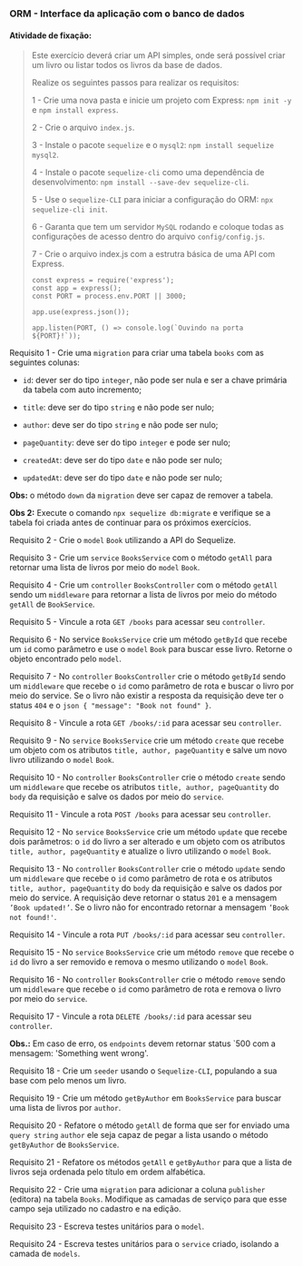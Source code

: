 ### ORM - Interface da aplicação com o banco de dados

####  Atividade de fixação:
> Este exercício deverá criar um API simples, onde será possível criar um livro ou listar todos os livros da base de dados.
>
> Realize os seguintes passos para realizar os requisitos:
>
> 1 - Crie uma nova pasta e inicie um projeto com Express: `npm init -y` e `npm install express`.
>
> 2 - Crie o arquivo `index.js`.
>
> 3 - Instale o pacote `sequelize` e o `mysql2`: `npm install sequelize mysql2`.
>
> 4 - Instale o pacote `sequelize-cli` como uma dependência de desenvolvimento: `npm install --save-dev sequelize-cli`.
>
> 5 - Use o `sequelize-CLI` para iniciar a configuração do ORM: `npx sequelize-cli init`.
>
> 6 - Garanta que tem um servidor `MySQL` rodando e coloque todas as configurações de acesso dentro do arquivo `config/config.js`.
>
> 7 - Crie o arquivo index.js com a estrutra básica de uma API com Express.
> ```
> const express = require('express');
> const app = express();
> const PORT = process.env.PORT || 3000;
>
> app.use(express.json());
>
> app.listen(PORT, () => console.log(`Ouvindo na porta ${PORT}!`));
> ```

Requisito 1 - Crie uma `migration` para criar uma tabela `books` com as seguintes colunas:

* `id`: dever ser do tipo `integer`, não pode ser nula e ser a chave primária da tabela com auto incremento;

* `title`: deve ser do tipo `string` e não pode ser nulo;

* `author`: deve ser do tipo `string` e não pode ser nulo;

* `pageQuantity`: deve ser do tipo `integer` e pode ser nulo;

* `createdAt`: deve ser do tipo `date` e não pode ser nulo;

* `updatedAt`: deve ser do tipo `date` e não pode ser nulo;

**Obs:** o método `down` da `migration` deve ser capaz de remover a tabela.

**Obs 2:** Execute o comando `npx sequelize db:migrate` e verifique se a tabela foi criada antes de continuar para os próximos exercícios.


Requisito 2 - Crie o `model` `Book` utilizando a API do Sequelize.

Requisito 3 - Crie um `service` `BooksService` com o método `getAll` para retornar uma lista de livros por meio do `model` `Book`.

Requisito 4 - Crie um `controller` `BooksController` com o método `getAll` sendo um `middleware` para retornar a lista de livros por meio do método `getAll` de `BookService`.

Requisito 5 - Vincule a rota `GET /books` para acessar seu `controller`.

Requisito 6 - No service `BooksService` crie um método `getById` que recebe um `id` como parâmetro e use o `model` `Book` para buscar esse livro. Retorne o objeto encontrado pelo `model`.

Requisito 7 - No `controller` `BooksController` crie o método `getById` sendo um `middleware` que recebe o `id` como parâmetro de rota e buscar o livro por meio do service. Se o livro não existir a resposta da requisição deve ter o status `404` e o `json { "message": "Book not found" }`.

Requisito 8 - Vincule a rota `GET /books/:id` para acessar seu `controller`.

Requisito 9 - No `service` `BooksService` crie um método `create` que recebe um objeto com os atributos `title, author, pageQuantity` e salve um novo livro utilizando o `model` `Book`.

Requisito 10 - No `controller` `BooksController` crie o método `create` sendo um `middleware` que recebe os atributos `title, author, pageQuantity` do `body` da requisição e salve os dados por meio do `service`.

Requisito 11 - Vincule a rota `POST /books` para acessar seu `controller`.

Requisito 12 - No `service` `BooksService` crie um método `update` que recebe dois parâmetros: o `id` do livro a ser alterado e um objeto com os atributos `title, author, pageQuantity` e atualize o livro utilizando o `model` `Book`.

Requisito 13 - No `controller` `BooksController` crie o método `update` sendo um `middleware` que recebe o `id` como parâmetro de rota e os atributos `title, author, pageQuantity` do `body` da requisição e salve os dados por meio do service. A requisição deve retornar o status `201` e a mensagem `’Book updated!’`. Se o livro não for encontrado retornar a mensagem `’Book not found!'`.

Requisito 14 - Vincule a rota `PUT /books/:id` para acessar seu `controller`.

Requisito 15 - No `service` `BooksService` crie um método `remove` que recebe o `id` do livro a ser removido e remova o mesmo utilizando o `model` `Book`.

Requisito 16 - No `controller` `BooksController` crie o método `remove` sendo um `middleware` que recebe o `id` como parâmetro de rota e remova o livro por meio do `service`.

Requisito 17 - Vincule a rota `DELETE /books/:id` para acessar seu `controller`.

**Obs.:** Em caso de erro, os `endpoints` devem retornar status `500 com a mensagem: 'Something went wrong'.

Requisito 18 - Crie um `seeder` usando o `Sequelize-CLI`, populando a sua base com pelo menos um livro.

Requisito 19 - Crie um método `getByAuthor` em `BooksService` para buscar uma lista de livros por `author`.

Requisito 20 - Refatore o método `getAll` de forma que ser for enviado uma `query string` `author` ele seja capaz de pegar a lista usando o método `getByAuthor` de `BooksService`.

Requisito 21 - Refatore os métodos `getAll` e `getByAuthor` para que a lista de livros seja ordenada pelo título em ordem alfabética.

Requisito 22 - Crie uma `migration` para adicionar a coluna `publisher` (editora) na tabela `Books`. Modifique as camadas de serviço para que esse campo seja utilizado no cadastro e na edição.

Requisito 23 - Escreva testes unitários para o `model`.

Requisito 24 - Escreva testes unitários para o `service` criado, isolando a camada de `models`.

